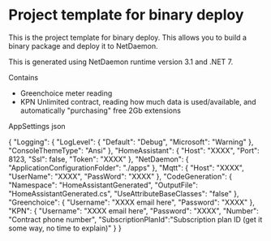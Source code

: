 # Project template for binary deploy
This is the project template for binary deploy. This allows you to build a binary package and deploy it to NetDaemon.

This is generated using NetDaemon runtime version 3.1 and .NET 7.

Contains
- Greenchoice meter reading
- KPN Unlimited contract, reading how much data is used/available, and automatically "purchasing" free 2Gb extensions


AppSettings json

{
  "Logging": {
    "LogLevel": {
      "Default": "Debug",
      "Microsoft": "Warning"
    },
    "ConsoleThemeType": "Ansi"
  },
  "HomeAssistant": {
    "Host": "XXXX",
    "Port": 8123,
    "Ssl": false,
    "Token": "XXXX"
  },
  "NetDaemon": {
    "ApplicationConfigurationFolder": "./apps"
  },
  "Mqtt": {
    "Host": "XXXX",
    "UserName": "XXXX",
    "PassWord": "XXXX"
  },
  "CodeGeneration": {
    "Namespace": "HomeAssistantGenerated",
    "OutputFile": "HomeAssistantGenerated.cs",
    "UseAttributeBaseClasses": "false"
  },
  "Greenchoice": {
    "Username": "XXXX email here",
    "Password": "XXXX"
  },
  "KPN": {
    "Username": "XXXX email here",
    "Password": "XXXX",
    "Number": "Contract phone number",
    "SubscriptionPlanId":"Subscription plan ID (get it some way, no time to explain)"
  }
}


